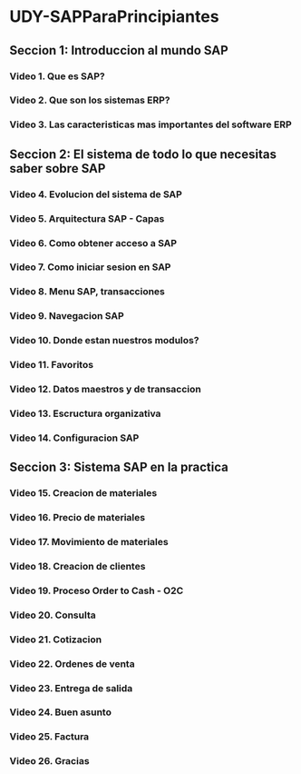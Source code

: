 # UDY-SAPParaPrincipiantes

## Seccion 1: Introduccion al mundo SAP

### Video 1. Que es SAP?




### Video 2. Que son los sistemas ERP?

### Video 3. Las caracteristicas mas importantes del software ERP

## Seccion 2: El sistema de todo lo que necesitas saber sobre SAP

### Video 4. Evolucion del sistema de SAP
### Video 5. Arquitectura SAP - Capas
### Video 6. Como obtener acceso a SAP
### Video 7. Como iniciar sesion en SAP
### Video 8. Menu SAP, transacciones
### Video 9. Navegacion SAP
### Video 10. Donde estan nuestros modulos?
### Video 11. Favoritos
### Video 12. Datos maestros y de transaccion
### Video 13. Escructura organizativa
### Video 14. Configuracion SAP

## Seccion 3: Sistema SAP en la practica
### Video 15. Creacion de materiales
### Video 16. Precio de materiales
### Video 17. Movimiento de materiales
### Video 18. Creacion de clientes
### Video 19. Proceso Order to Cash - O2C
### Video 20. Consulta
### Video 21. Cotizacion
### Video 22. Ordenes de venta
### Video 23. Entrega de salida
### Video 24. Buen asunto
### Video 25. Factura
### Video 26. Gracias
